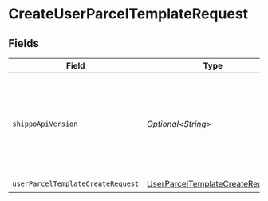 # CreateUserParcelTemplateRequest


## Fields

| Field                                                                                                                                                              | Type                                                                                                                                                               | Required                                                                                                                                                           | Description                                                                                                                                                        | Example                                                                                                                                                            |
| ------------------------------------------------------------------------------------------------------------------------------------------------------------------ | ------------------------------------------------------------------------------------------------------------------------------------------------------------------ | ------------------------------------------------------------------------------------------------------------------------------------------------------------------ | ------------------------------------------------------------------------------------------------------------------------------------------------------------------ | ------------------------------------------------------------------------------------------------------------------------------------------------------------------ |
| `shippoApiVersion`                                                                                                                                                 | *Optional\<String>*                                                                                                                                                | :heavy_minus_sign:                                                                                                                                                 | Optional string used to pick a non-default API version to use. See our <a href="https://docs.goshippo.com/docs/api_concepts/apiversioning/">API version</a> guide. | 2018-02-08                                                                                                                                                         |
| `userParcelTemplateCreateRequest`                                                                                                                                  | [UserParcelTemplateCreateRequest](../../models/components/UserParcelTemplateCreateRequest.md)                                                                      | :heavy_check_mark:                                                                                                                                                 | N/A                                                                                                                                                                |                                                                                                                                                                    |